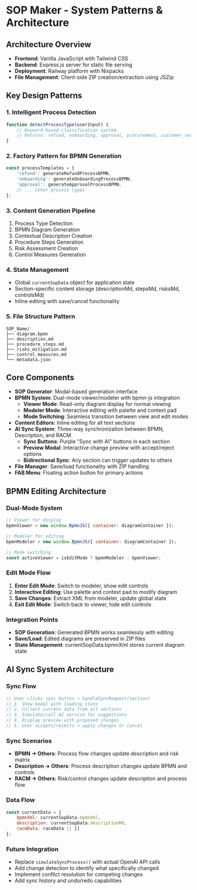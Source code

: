 # SOP Maker - System Patterns & Architecture

## Architecture Overview
- **Frontend**: Vanilla JavaScript with Tailwind CSS
- **Backend**: Express.js server for static file serving
- **Deployment**: Railway platform with Nixpacks
- **File Management**: Client-side ZIP creation/extraction using JSZip

## Key Design Patterns

### 1. Intelligent Process Detection
```javascript
function detectProcessType(userInput) {
    // Keyword-based classification system
    // Returns: refund, onboarding, approval, procurement, customer_service, generic
}
```

### 2. Factory Pattern for BPMN Generation
```javascript
const processTemplates = {
    'refund': generateRefundProcessBPMN,
    'onboarding': generateOnboardingProcessBPMN,
    'approval': generateApprovalProcessBPMN,
    // ... other process types
};
```

### 3. Content Generation Pipeline
1. Process Type Detection
2. BPMN Diagram Generation
3. Contextual Description Creation
4. Procedure Steps Generation
5. Risk Assessment Creation
6. Control Measures Generation

### 4. State Management
- Global `currentSopData` object for application state
- Section-specific content storage (descriptionMd, stepsMd, risksMd, controlsMd)
- Inline editing with save/cancel functionality

### 5. File Structure Pattern
```
SOP_Name/
├── diagram.bpmn
├── description.md
├── procedure_steps.md
├── risks_mitigation.md
├── control_measures.md
└── metadata.json
```

## Core Components
- **SOP Generator**: Modal-based generation interface
- **BPMN System**: Dual-mode viewer/modeler with bpmn-js integration
  - **Viewer Mode**: Read-only diagram display for normal viewing
  - **Modeler Mode**: Interactive editing with palette and context pad
  - **Mode Switching**: Seamless transition between view and edit modes
- **Content Editors**: Inline editing for all text sections
- **AI Sync System**: Three-way synchronization between BPMN, Description, and RACM
  - **Sync Buttons**: Purple "Sync with AI" buttons in each section
  - **Preview Modal**: Interactive change preview with accept/reject options
  - **Bidirectional Sync**: Any section can trigger updates to others
- **File Manager**: Save/load functionality with ZIP handling
- **FAB Menu**: Floating action button for primary actions

## BPMN Editing Architecture

### Dual-Mode System
```javascript
// Viewer for display
bpmnViewer = new window.BpmnJS({ container: diagramContainer });

// Modeler for editing
bpmnModeler = new window.BpmnJS({ container: diagramContainer });

// Mode switching
const activeViewer = isEditMode ? bpmnModeler : bpmnViewer;
```

### Edit Mode Flow
1. **Enter Edit Mode**: Switch to modeler, show edit controls
2. **Interactive Editing**: Use palette and context pad to modify diagram
3. **Save Changes**: Extract XML from modeler, update global state
4. **Exit Edit Mode**: Switch back to viewer, hide edit controls

### Integration Points
- **SOP Generation**: Generated BPMN works seamlessly with editing
- **Save/Load**: Edited diagrams are preserved in ZIP files
- **State Management**: currentSopData.bpmnXml stores current diagram state

## AI Sync System Architecture

### Sync Flow
```javascript
// User clicks sync button → handleSyncRequest(section)
// 1. Show modal with loading state
// 2. Collect current data from all sections
// 3. Simulate/call AI service for suggestions
// 4. Display preview with proposed changes
// 5. User accepts/rejects → apply changes or cancel
```

### Sync Scenarios
- **BPMN → Others**: Process flow changes update description and risk matrix
- **Description → Others**: Process description changes update BPMN and controls
- **RACM → Others**: Risk/control changes update description and process flow

### Data Flow
```javascript
const currentData = {
    bpmnXml: currentSopData.bpmnXml,
    description: currentSopData.descriptionMd,
    racmData: racmData || []
};
```

### Future Integration
- Replace `simulateSyncProcess()` with actual OpenAI API calls
- Add change detection to identify what specifically changed
- Implement conflict resolution for competing changes
- Add sync history and undo/redo capabilities
